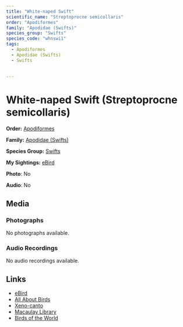 ```yaml
---
title: "White-naped Swift"
scientific_name: "Streptoprocne semicollaris"
order: "Apodiformes"
family: "Apodidae (Swifts)"
species_group: "Swifts"
species_code: "whnswi1"
tags: 
  - Apodiformes
  - Apodidae (Swifts)
  - Swifts
  
  
---
```


# White-naped Swift (Streptoprocne semicollaris)

**Order:** [Apodiformes](/tags/apodiformes)

**Family:** [Apodidae (Swifts)](/tags/apodidae-swifts)

**Species Group:** [Swifts](/tags/swifts)

**My Sightings:** [eBird](https://ebird.org/lifelist?r=world&time=life&spp=whnswi1)

**Photo**: No 

**Audio**: No

## Media
### Photographs
No photographs available.

### Audio Recordings
No audio recordings available.

## Links
* [eBird](https://ebird.org/species/whnswi1) 
* [All About Birds](https://www.allaboutbirds.org/guide/whnswi1) 
* [Xeno-canto](https://www.xeno-canto.org/species/streptoprocne-semicollaris) 
* [Macaulay Library](https://search.macaulaylibrary.org/catalog?taxonCode=whnswi1&sort=rating_rank_desc)
* [Birds of the World](https://birdsoftheworld.org/bow/species/whnswi1)
